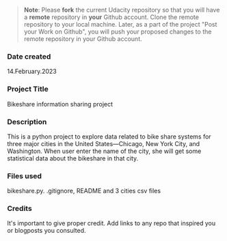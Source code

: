 >**Note**: Please **fork** the current Udacity repository so that you will have a **remote** repository in **your** Github account. Clone the remote repository to your local machine. Later, as a part of the project "Post your Work on Github", you will push your proposed changes to the remote repository in your Github account.

### Date created
14.February.2023

### Project Title
Bikeshare information sharing project

### Description
This is a python project to explore data related to bike share systems 
for three major cities in the United States—Chicago, New York City, and Washington.
When user enter the name of the city, she will get some statistical data about the bikeshare in that city.

### Files used
bikeshare.py. .gitignore, README and 3 cities csv files

### Credits
It's important to give proper credit. Add links to any repo that inspired you or blogposts you consulted.

